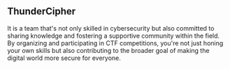 ## **ThunderCipher**
It is a team that's not only skilled in cybersecurity but also committed to sharing knowledge and fostering a supportive community within the field. By organizing and participating in CTF competitions, you're not just honing your own skills but also contributing to the broader goal of making the digital world more secure for everyone.
